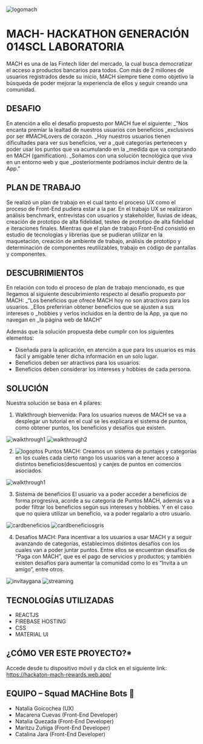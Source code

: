 

![logomach](./src/img/ReadME/logomach1@3x.png) 
# MACH- HACKATHON GENERACIÓN 014SCL LABORATORIA 

MACH es una de las Fintech líder del mercado, la cual busca democratizar el acceso a productos bancarios para todos.  Con más de 2 millones de usuarios registrados desde su inicio, MACH siempre tiene como objetivo la búsqueda de poder mejorar la experiencia de ellos y seguir creando una comunidad. 
## DESAFIO 

En atención a ello el desafío propuesto por MACH fue el siguiente: 
_“Nos encanta premiar la lealtad de nuestros usuarios con beneficios _exclusivos por ser #MACHLovers de corazón.
_Hoy nuestros usuarios tienen dificultades para ver sus beneficios, ver a _qué categorías pertenecen y poder usar los puntos que va acumulando en la _medida que va comprando en MACH (gamification).
_Soñamos con una solución tecnológica que viva en un entorno web y que _posteriormente podríamos incluir dentro de la App.”


## PLAN DE TRABAJO

Se realizó un plan de trabajo en el cual tanto el proceso UX como el proceso de Front-End pudiera estar a la par. En el trabajo UX se realizaron análisis benchmark, entrevistas con usuarios y stakeholder, lluvias de ideas, creación de prototipo de alta fidelidad, testeo de prototipo de alta fidelidad e iteraciones finales. 
Mientras que el plan de trabajo Front-End consistió en estudio de tecnologías y librerías que se pudieran utilizar en la maquetación, creación de ambiente de trabajo, análisis de prototipo y determinación de componentes reutilizables, trabajo en código de pantallas y componentes. 


## DESCUBRIMIENTOS

En relación con todo el proceso de plan de trabajo mencionado, es que llegamos al siguiente descubrimiento respecto al desafío propuesto por MACH: 
_“Los beneficios que ofrece MACH hoy no son atractivos para los usuarios. _Ellos preferirían obtener beneficios que se ajusten a sus intereses o _hobbies y verlos incluidos en la dentro de la App, ya que no navegan en _la página web de MACH”

Además que la solución propuesta debe cumplir con los siguientes elementos: 

-	Diseñada para la aplicación, en atención a que para los usuarios es más fácil y amigable tener dicha información en un solo lugar. 
-	Beneficios deben ser atractivos para los usuarios. 
-	Beneficios deben considerar los intereses y hobbies de cada persona. 


## SOLUCIÓN

Nuestra solución se basa en 4 pilares: 

1)	Walkthrough bienvenida: 
Para los usuarios nuevos de MACH se va a desplegar un tutorial en el cual se les explicara el sistema de puntos, como obtener puntos, los beneficios y desafíos que existen. 

![walkthrough1](./src/img/ReadME/walkthrough1.png) 
![walkthrough2](./src/img/ReadME/walkthrough2.png) 

2)	![logoptos](./src/img/logPtos.svg) Puntos MACH: 
Creamos un sistema de puntajes y categorías en los cuales cada cierto rango los usuarios van a tener acceso a distintos beneficios(descuentos) y canjes de puntos en comercios asociados.

![walkthrough1](./src/img/ReadME/walkthrough1.png) 


3)	Sistema de beneficios
El usuario va a poder acceder a beneficios de forma progresiva, acorde a su categoría de Puntos MACH, además va a poder filtrar los beneficios según sus intereses y hobbies. Y en el caso que no quiera utilizar un beneficio, va a poder regalarlo a otro usuario. 

![cardbeneficios](./src/img/ReadME/CardBeneficios.png)
![cardbeneficiosgris](./src/img/ReadME/cardbeneficiosgris.png)

4)	Desafíos MACH:
Para incentivar a los usuarios a usar MACH y a seguir avanzando de categorías, establecimos distintos desafíos con los cuales van a poder juntar puntos. Entre ellos se encuentran desafíos de “Paga con MACH”, que es el pago de servicios y productos; y también existen desafíos para aumentar la comunidad como lo es “Invita a un amigo”, entre otros.

![invitaygana](./src/img/ReadME/invitaygana.png)
![streaming](./src/img/ReadME/streaming.png)

## TECNOLOGÍAS UTILIZADAS

- REACTJS
- FIREBASE HOSTING
- CSS 
- MATERIAL UI

## ¿CÓMO VER ESTE PROYECTO?*

Accede desde tu dispositivo móvil y da click en el siguiente link: https://hackaton-mach-rewards.web.app/

## EQUIPO – Squad MACHine Bots 🤖
- Natalia Goicochea (UX)
- Macarena Cuevas (Front-End Developer)
- Natalia Quezada (Front-End Developer)
- Maritzu Zuñiga (Front-End Developer)
- Catalina Jara (Front-End Developer)  



